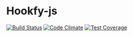 # Hookfy-js 
[![Build Status](https://travis-ci.org/Hookfy/hookfy-js.svg?branch=master)](https://travis-ci.org/Hookfy/hookfy-js)
[![Code Climate](https://codeclimate.com/github/Hookfy/hookfy-js/badges/gpa.svg)](https://codeclimate.com/github/Hookfy/hookfy-js)
[![Test Coverage](https://codeclimate.com/github/Hookfy/hookfy-js/badges/coverage.svg)](https://codeclimate.com/github/Hookfy/hookfy-js/coverage)

